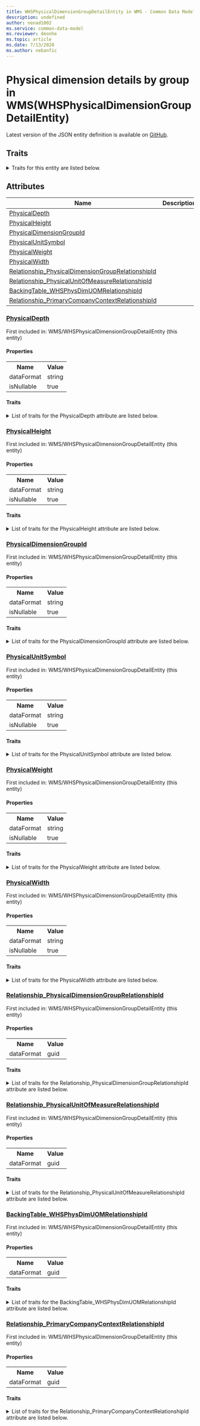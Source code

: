 ```yaml
---
title: WHSPhysicalDimensionGroupDetailEntity in WMS - Common Data Model | Microsoft Docs
description: undefined
author: nenad1002
ms.service: common-data-model
ms.reviewer: deonhe
ms.topic: article
ms.date: 7/13/2020
ms.author: nebanfic
---
```


# Physical dimension details by group in WMS(WHSPhysicalDimensionGroupDetailEntity)

  
 Latest version of the JSON entity definition is available on <a href="https://github.com/Microsoft/CDM/tree/master/schemaDocuments/core/operationsCommon/Entities/SupplyChain/WMS/WHSPhysicalDimensionGroupDetailEntity.cdm.json" target="_blank">GitHub</a>.  

## Traits

<details>
<summary>Traits for this entity are listed below.  
</summary>

**is.CDM.entityVersion**  
  <table><tr><th>Parameter</th><th>Value</th><th>Data type</th><th>Explanation</th></tr><tr><td>versionNumber</td><td>"1.0"</td><td>string</td><td>semantic version number of the entity</td></tr></table>

**is.application.releaseVersion**  
  <table><tr><th>Parameter</th><th>Value</th><th>Data type</th><th>Explanation</th></tr><tr><td>releaseVersion</td><td>"10.0.13.0"</td><td>string</td><td>semantic version number of the application introducing this entity</td></tr></table>

**is.localized.displayedAs**  
  Holds the list of language specific display text for an object.  <table><tr><th>Parameter</th><th>Value</th><th>Data type</th><th>Explanation</th></tr><tr><td>localizedDisplayText</td><td><table><tr><th>languageTag</th><th>displayText</th></tr><tr><td>en</td><td>Physical dimension details by group</td></tr></table></td><td>entity</td><td>a reference to the constant entity holding the list of localized text</td></tr></table>

</details>

## Attributes

|Name|Description|First Included in Instance|
|---|---|---|
|[PhysicalDepth](#PhysicalDepth)||<a href="WHSPhysicalDimensionGroupDetailEntity.md" target="_blank">WMS/WHSPhysicalDimensionGroupDetailEntity</a>|
|[PhysicalHeight](#PhysicalHeight)||<a href="WHSPhysicalDimensionGroupDetailEntity.md" target="_blank">WMS/WHSPhysicalDimensionGroupDetailEntity</a>|
|[PhysicalDimensionGroupId](#PhysicalDimensionGroupId)||<a href="WHSPhysicalDimensionGroupDetailEntity.md" target="_blank">WMS/WHSPhysicalDimensionGroupDetailEntity</a>|
|[PhysicalUnitSymbol](#PhysicalUnitSymbol)||<a href="WHSPhysicalDimensionGroupDetailEntity.md" target="_blank">WMS/WHSPhysicalDimensionGroupDetailEntity</a>|
|[PhysicalWeight](#PhysicalWeight)||<a href="WHSPhysicalDimensionGroupDetailEntity.md" target="_blank">WMS/WHSPhysicalDimensionGroupDetailEntity</a>|
|[PhysicalWidth](#PhysicalWidth)||<a href="WHSPhysicalDimensionGroupDetailEntity.md" target="_blank">WMS/WHSPhysicalDimensionGroupDetailEntity</a>|
|[Relationship_PhysicalDimensionGroupRelationshipId](#Relationship_PhysicalDimensionGroupRelationshipId)||<a href="WHSPhysicalDimensionGroupDetailEntity.md" target="_blank">WMS/WHSPhysicalDimensionGroupDetailEntity</a>|
|[Relationship_PhysicalUnitOfMeasureRelationshipId](#Relationship_PhysicalUnitOfMeasureRelationshipId)||<a href="WHSPhysicalDimensionGroupDetailEntity.md" target="_blank">WMS/WHSPhysicalDimensionGroupDetailEntity</a>|
|[BackingTable_WHSPhysDimUOMRelationshipId](#BackingTable_WHSPhysDimUOMRelationshipId)||<a href="WHSPhysicalDimensionGroupDetailEntity.md" target="_blank">WMS/WHSPhysicalDimensionGroupDetailEntity</a>|
|[Relationship_PrimaryCompanyContextRelationshipId](#Relationship_PrimaryCompanyContextRelationshipId)||<a href="WHSPhysicalDimensionGroupDetailEntity.md" target="_blank">WMS/WHSPhysicalDimensionGroupDetailEntity</a>|

### <a href=#PhysicalDepth name="PhysicalDepth">PhysicalDepth</a>

First included in: WMS/WHSPhysicalDimensionGroupDetailEntity (this entity)  

#### Properties

<table><tr><th>Name</th><th>Value</th></tr><tr><td>dataFormat</td><td>string</td></tr><tr><td>isNullable</td><td>true</td></tr></table>

#### Traits

<details>
<summary>List of traits for the PhysicalDepth attribute are listed below.</summary>

**is.dataFormat.character**  
**is.dataFormat.big**  
**is.dataFormat.array**  
**is.nullable**  
The attribute value may be set to NULL.  

**is.dataFormat.character**  
**is.dataFormat.array**  
</details>

### <a href=#PhysicalHeight name="PhysicalHeight">PhysicalHeight</a>

First included in: WMS/WHSPhysicalDimensionGroupDetailEntity (this entity)  

#### Properties

<table><tr><th>Name</th><th>Value</th></tr><tr><td>dataFormat</td><td>string</td></tr><tr><td>isNullable</td><td>true</td></tr></table>

#### Traits

<details>
<summary>List of traits for the PhysicalHeight attribute are listed below.</summary>

**is.dataFormat.character**  
**is.dataFormat.big**  
**is.dataFormat.array**  
**is.nullable**  
The attribute value may be set to NULL.  

**is.dataFormat.character**  
**is.dataFormat.array**  
</details>

### <a href=#PhysicalDimensionGroupId name="PhysicalDimensionGroupId">PhysicalDimensionGroupId</a>

First included in: WMS/WHSPhysicalDimensionGroupDetailEntity (this entity)  

#### Properties

<table><tr><th>Name</th><th>Value</th></tr><tr><td>dataFormat</td><td>string</td></tr><tr><td>isNullable</td><td>true</td></tr></table>

#### Traits

<details>
<summary>List of traits for the PhysicalDimensionGroupId attribute are listed below.</summary>

**is.dataFormat.character**  
**is.dataFormat.big**  
**is.dataFormat.array**  
**is.nullable**  
The attribute value may be set to NULL.  

**is.dataFormat.character**  
**is.dataFormat.array**  
</details>

### <a href=#PhysicalUnitSymbol name="PhysicalUnitSymbol">PhysicalUnitSymbol</a>

First included in: WMS/WHSPhysicalDimensionGroupDetailEntity (this entity)  

#### Properties

<table><tr><th>Name</th><th>Value</th></tr><tr><td>dataFormat</td><td>string</td></tr><tr><td>isNullable</td><td>true</td></tr></table>

#### Traits

<details>
<summary>List of traits for the PhysicalUnitSymbol attribute are listed below.</summary>

**is.dataFormat.character**  
**is.dataFormat.big**  
**is.dataFormat.array**  
**is.nullable**  
The attribute value may be set to NULL.  

**is.dataFormat.character**  
**is.dataFormat.array**  
</details>

### <a href=#PhysicalWeight name="PhysicalWeight">PhysicalWeight</a>

First included in: WMS/WHSPhysicalDimensionGroupDetailEntity (this entity)  

#### Properties

<table><tr><th>Name</th><th>Value</th></tr><tr><td>dataFormat</td><td>string</td></tr><tr><td>isNullable</td><td>true</td></tr></table>

#### Traits

<details>
<summary>List of traits for the PhysicalWeight attribute are listed below.</summary>

**is.dataFormat.character**  
**is.dataFormat.big**  
**is.dataFormat.array**  
**is.nullable**  
The attribute value may be set to NULL.  

**is.dataFormat.character**  
**is.dataFormat.array**  
</details>

### <a href=#PhysicalWidth name="PhysicalWidth">PhysicalWidth</a>

First included in: WMS/WHSPhysicalDimensionGroupDetailEntity (this entity)  

#### Properties

<table><tr><th>Name</th><th>Value</th></tr><tr><td>dataFormat</td><td>string</td></tr><tr><td>isNullable</td><td>true</td></tr></table>

#### Traits

<details>
<summary>List of traits for the PhysicalWidth attribute are listed below.</summary>

**is.dataFormat.character**  
**is.dataFormat.big**  
**is.dataFormat.array**  
**is.nullable**  
The attribute value may be set to NULL.  

**is.dataFormat.character**  
**is.dataFormat.array**  
</details>

### <a href=#Relationship_PhysicalDimensionGroupRelationshipId name="Relationship_PhysicalDimensionGroupRelationshipId">Relationship_PhysicalDimensionGroupRelationshipId</a>

First included in: WMS/WHSPhysicalDimensionGroupDetailEntity (this entity)  

#### Properties

<table><tr><th>Name</th><th>Value</th></tr><tr><td>dataFormat</td><td>guid</td></tr></table>

#### Traits

<details>
<summary>List of traits for the Relationship_PhysicalDimensionGroupRelationshipId attribute are listed below.</summary>

**is.dataFormat.character**  
**is.dataFormat.big**  
**is.dataFormat.array**  
**is.dataFormat.guid**  
**means.identity.entityId**  
**is.linkedEntity.identifier**  
Marks the attribute(s) that hold foreign key references to a linked (used as an attribute) entity. This attribute is added to the resolved entity to enumerate the referenced entities.  <table><tr><th>Parameter</th><th>Value</th><th>Data type</th><th>Explanation</th></tr><tr><td>entityReferences</td><td>empty table</td><td>entity</td><td>a reference to the constant entity holding the list of entity references</td></tr></table>

**is.dataFormat.guid**  
**is.dataFormat.character**  
**is.dataFormat.array**  
</details>

### <a href=#Relationship_PhysicalUnitOfMeasureRelationshipId name="Relationship_PhysicalUnitOfMeasureRelationshipId">Relationship_PhysicalUnitOfMeasureRelationshipId</a>

First included in: WMS/WHSPhysicalDimensionGroupDetailEntity (this entity)  

#### Properties

<table><tr><th>Name</th><th>Value</th></tr><tr><td>dataFormat</td><td>guid</td></tr></table>

#### Traits

<details>
<summary>List of traits for the Relationship_PhysicalUnitOfMeasureRelationshipId attribute are listed below.</summary>

**is.dataFormat.character**  
**is.dataFormat.big**  
**is.dataFormat.array**  
**is.dataFormat.guid**  
**means.identity.entityId**  
**is.linkedEntity.identifier**  
Marks the attribute(s) that hold foreign key references to a linked (used as an attribute) entity. This attribute is added to the resolved entity to enumerate the referenced entities.  <table><tr><th>Parameter</th><th>Value</th><th>Data type</th><th>Explanation</th></tr><tr><td>entityReferences</td><td>empty table</td><td>entity</td><td>a reference to the constant entity holding the list of entity references</td></tr></table>

**is.dataFormat.guid**  
**is.dataFormat.character**  
**is.dataFormat.array**  
</details>

### <a href=#BackingTable_WHSPhysDimUOMRelationshipId name="BackingTable_WHSPhysDimUOMRelationshipId">BackingTable_WHSPhysDimUOMRelationshipId</a>

First included in: WMS/WHSPhysicalDimensionGroupDetailEntity (this entity)  

#### Properties

<table><tr><th>Name</th><th>Value</th></tr><tr><td>dataFormat</td><td>guid</td></tr></table>

#### Traits

<details>
<summary>List of traits for the BackingTable_WHSPhysDimUOMRelationshipId attribute are listed below.</summary>

**is.dataFormat.character**  
**is.dataFormat.big**  
**is.dataFormat.array**  
**is.dataFormat.guid**  
**means.identity.entityId**  
**is.linkedEntity.identifier**  
Marks the attribute(s) that hold foreign key references to a linked (used as an attribute) entity. This attribute is added to the resolved entity to enumerate the referenced entities.  <table><tr><th>Parameter</th><th>Value</th><th>Data type</th><th>Explanation</th></tr><tr><td>entityReferences</td><td><table><tr><th>entityReference</th><th>attributeReference</th></tr><tr><td><a href="../../../Tables/SupplyChain/Inventory/Group/WHSPhysDimUOM.md" target="_blank">/core/operationsCommon/Tables/SupplyChain/Inventory/Group/WHSPhysDimUOM.cdm.json/WHSPhysDimUOM</a></td><td><a href="../../../Tables/SupplyChain/Inventory/Group/WHSPhysDimUOM.md#RecId" target="_blank">RecId</a></td></tr></table></td><td>entity</td><td>a reference to the constant entity holding the list of entity references</td></tr></table>

**is.dataFormat.guid**  
**is.dataFormat.character**  
**is.dataFormat.array**  
</details>

### <a href=#Relationship_PrimaryCompanyContextRelationshipId name="Relationship_PrimaryCompanyContextRelationshipId">Relationship_PrimaryCompanyContextRelationshipId</a>

First included in: WMS/WHSPhysicalDimensionGroupDetailEntity (this entity)  

#### Properties

<table><tr><th>Name</th><th>Value</th></tr><tr><td>dataFormat</td><td>guid</td></tr></table>

#### Traits

<details>
<summary>List of traits for the Relationship_PrimaryCompanyContextRelationshipId attribute are listed below.</summary>

**is.dataFormat.character**  
**is.dataFormat.big**  
**is.dataFormat.array**  
**is.dataFormat.guid**  
**means.identity.entityId**  
**is.linkedEntity.identifier**  
Marks the attribute(s) that hold foreign key references to a linked (used as an attribute) entity. This attribute is added to the resolved entity to enumerate the referenced entities.  <table><tr><th>Parameter</th><th>Value</th><th>Data type</th><th>Explanation</th></tr><tr><td>entityReferences</td><td><table><tr><th>entityReference</th><th>attributeReference</th></tr><tr><td><a href="../../../Tables/Finance/Ledger/Main/CompanyInfo.md" target="_blank">/core/operationsCommon/Tables/Finance/Ledger/Main/CompanyInfo.cdm.json/CompanyInfo</a></td><td><a href="../../../Tables/Finance/Ledger/Main/CompanyInfo.md#RecId" target="_blank">RecId</a></td></tr></table></td><td>entity</td><td>a reference to the constant entity holding the list of entity references</td></tr></table>

**is.dataFormat.guid**  
**is.dataFormat.character**  
**is.dataFormat.array**  
</details>
